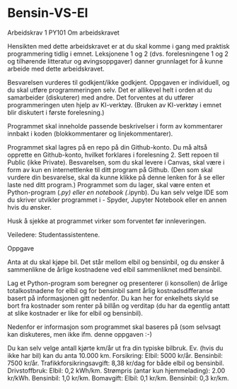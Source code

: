 # Bensin-VS-El
Arbeidskrav 1 PY101
Om arbeidskravet

Hensikten med dette arbeidskravet er at du skal komme i gang med praktisk programmering tidlig i emnet. Leksjonene 1 og 2 (dvs. forelesningene 1 og 2 og tilhørende litteratur og øvingsoppgaver) danner grunnlaget for å kunne arbeide med dette arbeidskravet.

Besvarelsen vurderes til godkjent/ikke godkjent. Oppgaven er individuell, og du skal utføre programmeringen selv. Det er allikevel helt i orden at du samarbeider (diskuterer) med andre. Det forventes at du utfører programmeringen uten hjelp av KI-verktøy. (Bruken av KI-verktøy i emnet blir diskutert i første forelesning.)

Programmet skal inneholde passende beskrivelser i form av kommentarer innbakt i koden (blokkommentarer og linjekommentarer).

Programmet skal lagres på en repo på din Github-konto. Du må altså opprette en Github-konto, hvilket forklares i forelesning 2. Sett repoen til Public (ikke Private). Besvarelsen, som du skal levere i Canvas, skal være i form av kun en internettlenke til ditt program på Github. (Den som skal vurdere din besvarelse, skal da kunne klikke på denne lenken for å se eller laste ned ditt program.) Programmet som du lager, skal være enten et Python-program (*.py) eller en notebook (*.ipynb). Du kan selv velge IDE som du skriver utvikler programmet i - Spyder, Jupyter Notebook eller en annen hvis du ønsker.

Husk å sjekke at programmet virker som forventet før innleveringen.

Veiledere: Studentassistentene.

Oppgave

Anta at du skal kjøpe bil. Det står mellom elbil og bensinbil, og du ønsker å sammenlikne de årlige kostnadene ved elbil sammenliknet med bensinbil.

Lag et Python-program som beregner og presenterer (i konsollen) de årlige totalkostnadene for elbil og for bensinbil samt årlig kostnadsdifferanse basert på informasjonen gitt nedenfor. Du kan her for enkelhets skyld se bort fra kostnader som renter på billån og verditap (du har da egentlig antatt at slike kostnader er like for elbil og bensinbil).

Nedenfor er informasjon som programmet skal baseres på (som selvsagt kan diskuteres, men ikke ifm. denne oppgaven :-)

Du kan selv velge antall kjørte km/år ut fra din typiske bilbruk. Ev. (hvis du ikke har bil) kan du anta 10.000 km.
Forsikring: Elbil: 5000 kr/år. Bensinbil: 7500 kr/år.
Trafikkforsikringsavgift: 8,38 kr/dag for både elbil og bensinbil.
Drivstoffbruk: Elbil: 0,2 kWh/km. Strømpris (antar kun hjemmelading): 2.00 kr/kWh. Bensinbil: 1,0 kr/km.
Bomavgift: Elbil: 0,1 kr/km. Bensinbil: 0,3 kr/km.
